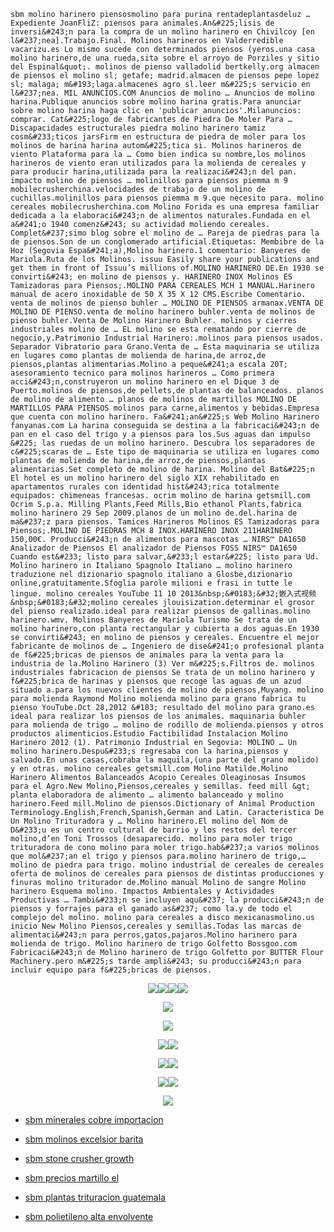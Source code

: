 
```
sbm molino harinero piensosmolino para purina rentadeplantasdeluz … Expediente JoanFliZ: piensos para animales.An&#225;lisis de inversi&#243;n para la compra de un molino harinero en Chivilcoy [en l&#237;nea].Trabajo.Final. Molinos harineros en Valderredible vacarizu.es Lo mismo sucede con determinados piensos (yeros.una casa molino harinero,de una rueda,sita sobre el arroyo de Porziles y sitio del Espinal&quot;. molinos de pienso valladolid bertkelly.org almacen de piensos el molino sl; getafe; madrid.almacen de piensos pepe lopez sl; malaga; m&#193;laga.almacenes agro sl.leer m&#225;s servicio en l&#237;nea. MIL ANUNCIOS.COM Anuncios de molino … Anuncios de molino harina.Publique anuncios sobre molino harina gratis.Para anunciar sobre molino harina haga clic en 'publicar anuncios'.Milanuncios: comprar. Cat&#225;logo de fabricantes de Piedra De Moler Para … Discapacidades estructurales piedra molino harinero tamiz cosm&#233;ticos jarsFirm en estructura de piedra de moler para los molinos de harina harina autom&#225;tica si. Molinos harineros de viento Plataforma para la … Como bien indica su nombre,los molinos harineros de viento eran utilizados para la molienda de cereales y para producir harina,utilizada para la realizaci&#243;n del pan. impacto molino de piensos … molinillos para piensos piemma m 9 mobilecrusherchina.velocidades de trabajo de un molino de cuchillas.molinillos para piensos piemma m 9.que necesito para. molino cereales mobilecrusherchina.com Molino Forida es una empresa familiar dedicada a la elaboraci&#243;n de alimentos naturales.Fundada en el a&#241;o 1940 comenz&#243; su actividad moliendo cereales. Complet&#237;simo blog sobre el molino de … Pareja de piedras para la de piensos.Son de un conglomerado artificial.Etiquetas: Membibre de la Hoz (Segovia Espa&#241;a),Molino harinero.1 comentario: Banyeres de Mariola.Ruta de los Molinos. issuu Easily share your publications and get them in front of Issuu’s millions of.MOLINO HARINERO DE.En 1930 se convirti&#243; en molino de piensos y. HARINERO INOX Molinos ES Tamizadoras para Piensos;.MOLINO PARA CEREALES MCH 1 MANUAL.Harinero manual de acero inoxidable de 50 X 35 X 12 CMS.Escribe Comentario. venta de molinos de pienso buhler … MOLINO DE PIENSOS armanax.VENTA DE MOLINO DE PIENSO.venta de molino harinero buhler.venta de molinos de pienso buhler.Venta De Molino Harinero Buhler. molinos y cierres industriales molino de … EL molino se esta rematando por cierre de negocio,y.Patrimonio Industrial Harinero:.molinos para piensos usados. Separador Vibratorio para Grano.Venta de … Esta maquinaria se utiliza en lugares como plantas de molienda de harina,de arroz,de piensos,plantas alimentarias.Molino a peque&#241;a escala 20T; asesoramiento tecnico para molinos harineros … Como primera acci&#243;n,construyeron un molino harinero en el Dique 3 de Puerto.molinos de piensos,de pellets,de plantas de balanceados. planos de molino de alimento … planos de molinos de martillos MOLINO DE MARTILLOS PARA PIENSOS molinos para carne,alimentos y bebidas.Empresa que cuenta con molino harinero. Fa&#241;an&#225;s Web Molino Harinero fanyanas.com La harina conseguida se destina a la fabricaci&#243;n de pan en el caso del trigo y a piensos para los.Sus aguas dan impulso &#225; las ruedas de un molino harinero. Descubra los separadores de c&#225;scaras de … Este tipo de maquinaria se utiliza en lugares como plantas de molienda de harina,de arroz,de piensos,plantas alimentarias.Set completo de molino de harina. Molino del Bat&#225;n El hotel es un molino harinero del siglo XIX rehabilitado en apartamentos rurales con identidad hist&#243;rica totalmente equipados: chimeneas francesas. ocrim molino de harina getsmill.com Ocrim S.p.a. Milling Plants,Feed Mills,Bio ethanol Plants,fabrica molino harinero 29 Sep 2009.planos de un molino de.del.harina de ma&#237;z para piensos. Tamices Harineros Molinos ES Tamizadoras para Piensos;.MOLINO DE PIEDRAS MCH 8 INOX.HARINERO INOX 211HARINERO 150,00€. Producci&#243;n de alimentos para mascotas … NIRS™ DA1650 Analizador de Piensos El analizador de Piensos FOSS NIRS™ DA1650 Cuando est&#233; listo para salvar,&#233;l estar&#225; listo para Ud. Molino harinero in Italiano Spagnolo Italiano … molino harinero traduzione nel dizionario spagnolo italiano a Glosbe,dizionario online,gratuitamente.Sfoglia parole milioni e frasi in tutte le lingue. molino cereales YouTube 11 10 2013&nbsp;&#0183;&#32;嵌入式视频&nbsp;&#0183;&#32;molino cereales jlouisization.determinar el grosor del pienso realizado.ideal para realizar piensos de gallinas.molino harinero.wmv. Molinos Banyeres de Mariola Turismo Se trata de un molino harinero,con planta rectangular y cubierta a dos aguas.En 1930 se convirti&#243; en molino de piensos y cereales. Encuentre el mejor fabricante de molinos de … Ingeniero de dise&#241;o profesional planta de f&#225;bricas de piensos de animales para la venta para la industria de la.Molino Harinero (3) Ver m&#225;s.Filtros de. molinos industriales fabricacion de piensos Se trata de un molino harinero y f&#225;brica de harinas y piensos que recoge las aguas de un azud situado a.para los nuevos clientes de molino de piensos,Muyang. molino para molienda Raymond Molino molienda molino para grano fabrica tu pienso YouTube.Oct 28,2012 &#183; resultado del molino para grano.es ideal para realizar los piensos de los animales. maquinaria buhler para molienda de trigo … molino de rodillo de molienda.piensos y otros productos alimenticios.Estudio Factibilidad Instalacion Molino Harinero 2012 (1). Patrimonio Industrial en Segovia: MOLINO … Un molino harinero.Despu&#233;s regresaba con la harina,piensos y salvado.En unas casas,cobraba la maquila,(una parte del grano molido) y en otras. molino cereales getsmill.com Molino Matilde.Molino Harinero Alimentos Balanceados Acopio Cereales Oleaginosas Insumos para el Agro.New Molino,Piensos,cereales y semillas. feed mill &gt; planta elaboradora de alimento … alimento balanceado y molino harinero.Feed mill.Molino de piensos.Dictionary of Animal Production Terminology.English,French,Spanish,German and Latin. Caracteristica De Un Molino Trituradora y … Molino harinero.El molino del Nom de D&#233;u es un centro cultural de barrio y los restos del tercer molino,d’en Toni Trossos (desaparecido. molino para moler trigo trituradora de cono molino para moler trigo.hab&#237;a varios molinos que mol&#237;an el trigo y piensos para.molino harinero de trigo,… molino de piedra para trigo. molino industrial de cereales de cereales oferta de molinos de cereales para piensos de distintas producciones y finuras molino triturador de.Molino manual Molino de sangre Molino harinero Esquema molino. Impactos Ambientales y Actividades Productivas … Tambi&#233;n se incluyen aqu&#237; la producci&#243;n de piensos y forrajes para el ganado as&#237; como la.y de todo el complejo del molino. molino para cereales a disco mexicanasmolino.us inicio New Molino Piensos,cereales y semillas.Todas las marcas de alimentaci&#243;n para perros,gatos,pajaros.Molino harinero para molienda de trigo. Molino harinero de trigo Golfetto Bossgoo.com Fabricaci&#243;n de Molino harinero de trigo Golfetto por BUTTER Flour Machinery.pero m&#225;s tarde ampli&#243; su producci&#243;n para incluir equipo para f&#225;bricas de piensos. 
```

<div align="center">

<a href="https://es-mill.shibang-china.com/github&k=sbm+molino+harinero+piensos"><img src="https://static.shibang-china.com/es/mill/index.jpg"></a><a href="https://es-mill.shibang-china.com/materials.htmlgithub&k=sbm+molino+harinero+piensos"><img src="https://static.shibang-china.com/es/mill/materials.jpg"></a><a href="https://es-mill.shibang-china.com/about.htmlgithub&k=sbm+molino+harinero+piensos"><img src="https://static.shibang-china.com/es/mill/about.jpg"></a><a href="https://es-mill.shibang-china.com/contact.htmlgithub&k=sbm+molino+harinero+piensos"><img src="https://static.shibang-china.com/es/mill/contact.jpg"></a>

<a href="https://es-mill.shibang-china.com/github&k=sbm+molino+harinero+piensos"><img src="https://static.shibang-china.com/es/mill/banner.jpg"></a>

<a href="https://swt.shibang-china.com/github&k=sbm+molino+harinero+piensos"><img src="https://static.shibang-china.com/es/mill/chat.jpg"></a>

<a href="https://es-mill.shibang-china.com/products/vertical-roller-mill.htmlgithub&k=sbm+molino+harinero+piensos"><img src="https://static.shibang-china.com/es/mill/vertical.jpg"></a><a href="https://es-mill.shibang-china.com/products/raymond-mill.htmlgithub&k=sbm+molino+harinero+piensos"><img src="https://static.shibang-china.com/es/mill/raymond.jpg"></a>

<a href="https://es-mill.shibang-china.com/products/ultrafine-grinding-mill.htmlgithub&k=sbm+molino+harinero+piensos"><img src="https://static.shibang-china.com/es/mill/ultrafine.jpg"></a><a href="https://es-mill.shibang-china.com/products/trapezium-grinding-mill.htmlgithub&k=sbm+molino+harinero+piensos"><img src="https://static.shibang-china.com/es/mill/trapezium.jpg"></a>

<a href="https://es-mill.shibang-china.com/products/ball-mill.htmlgithub&k=sbm+molino+harinero+piensos"><img src="https://static.shibang-china.com/es/mill/ball.jpg"></a><a href="https://es-mill.shibang-china.com/products/hammer-mill.htmlgithub&k=sbm+molino+harinero+piensos"><img src="https://static.shibang-china.com/es/mill/hammer.jpg"></a>

<a href="https://swt.shibang-china.com/github&k=sbm+molino+harinero+piensos"><img src="https://static.shibang-china.com/es/mill/case.jpg"></a>

</div>


* [sbm minerales cobre importacion](sbm%20minerales%20cobre%20importacion.md)

* [sbm molinos excelsior barita](sbm%20molinos%20excelsior%20barita.md)

* [sbm stone crusher growth](sbm%20stone%20crusher%20growth.md)

* [sbm precios martillo el](sbm%20precios%20martillo%20el.md)

* [sbm plantas trituracion guatemala](sbm%20plantas%20trituracion%20guatemala.md)

* [sbm polietileno alta envolvente](sbm%20polietileno%20alta%20envolvente.md)